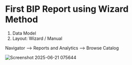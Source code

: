 # First BIP Report using Wizard Method

1. Data Model
2. Layout: Wizard / Manual

Navigator --> Reports and Analytics --> Browse Catalog

![Screenshot 2025-06-21 075644](https://github.com/user-attachments/assets/7a5aac77-2069-48fd-bcdd-eb28717096ff)
